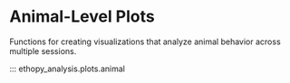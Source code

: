 # Animal-Level Plots

Functions for creating visualizations that analyze animal behavior across multiple sessions.

::: ethopy_analysis.plots.animal
